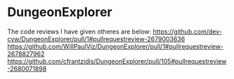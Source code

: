 # DungeonExplorer
The code reviews I have given otheres are below:
https://github.com/dev-cyw/DungeonExplorer/pull/1#pullrequestreview-2679003636
https://github.com/WillPaulViz/DungeonExplorer/pull/1#pullrequestreview-2678827962
https://github.com/cfrantzidis/DungeonExplorer/pull/105#pullrequestreview-2680071898
